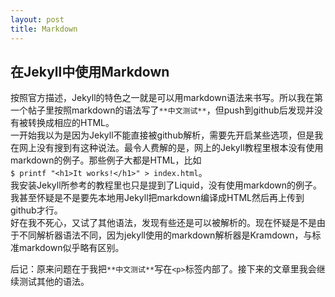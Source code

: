 ```yaml
---
layout: post
title: Markdown
---
```

## 在Jekyll中使用Markdown ##
按照官方描述，Jekyll的特色之一就是可以用markdown语法来书写。所以我在第一个帖子里按照markdown的语法写了`**中文测试**`，但push到github后发现并没有被转换成相应的HTML。  
一开始我以为是因为Jekyll不能直接被github解析，需要先开启某些选项，但是我在网上没有搜到有这种说法。最令人费解的是，网上的Jekyll教程里根本没有使用markdown的例子。那些例子大都是HTML，比如  
`$ printf "<h1>It works!</h1>" > index.html`。  
我安装Jekyll所参考的教程里也只是提到了Liquid，没有使用markdown的例子。我甚至怀疑是不是要先本地用Jekyll把markdown编译成HTML然后再上传到github才行。  
好在我不死心，又试了其他语法，发现有些还是可以被解析的。现在怀疑是不是由于不同解析器语法不同，因为jekyll使用的markdown解析器是Kramdown，与标准markdown似乎略有区别。  

  
后记：原来问题在于我把`**中文测试**`写在`<p>`标签内部了。接下来的文章里我会继续测试其他的语法。